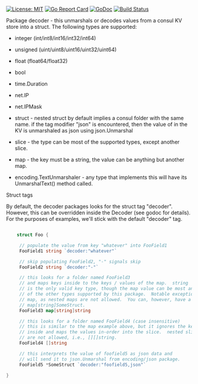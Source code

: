 [![License: MIT](https://img.shields.io/badge/License-MIT-yellow.svg)](https://opensource.org/licenses/MIT)
[![Go Report Card](https://goreportcard.com/badge/github.com/myENA/consul-decoder)](https://goreportcard.com/report/github.com/myENA/consul-decoder)
[![GoDoc](https://godoc.org/github.com/myENA/consul-decoder?status.svg)](https://godoc.org/github.com/myENA/consul-decoder)
[![Build Status](https://travis-ci.org/myENA/consul-decoder.svg?branch=master)](https://travis-ci.org/myENA/consul-decoder)


Package decoder - this unmarshals or decodes values from a consul KV store into a struct. The following types are supported:

* integer (int/int8/int16/int32/int64)
* unsigned (uint/uint8/uint16/uint32/uint64)
* float (float64/float32)
* bool
* time.Duration
* net.IP
* net.IPMask
* struct - nested struct by default implies a consul folder with the same name.
         if the tag modifier "json" is encountered, then the value of in the KV
         is unmarshaled as json using json.Unmarshal

* slice - the type can be most of the supported types, except another slice.
* map - the key must be a string, the value can be anything but another map.
* encoding.TextUnmarshaler - any type that implements this will have its UnmarshalText() method called.         

Struct tags

By default, the decoder packages looks for the struct tag "decoder". However, this can be overridden inside the Decoder (see godoc for details). For the purposes of examples, we'll stick with the default "decoder" tag.


```go

    struct Foo {

     // populate the value from key "whatever" into FooField1
     FooField1 string `decoder:"whatever"`

     // skip populating FooField2, "-" signals skip
     FooField2 string `decoder:"-"`

     // this looks for a folder named FooField3
     // and maps keys inside to the keys / values of the map.  string
     // is the only valid key type, though the map value can be most any
     // of the other types supported by this package.  Notable exception
     // map, as nested maps are not allowed.  You can, however, have a
     // map[string]SomeStruct.
     FooField3 map[string]string

     // this looks for a folder named FooField4 (case insensitive)
     // this is similar to the map example above, but it ignores the keys
     // inside and maps the values in-order into the slice.  nested slices
     // are not allowed, i.e., [][]string.
     FooField4 []string

     // this interprets the value of foofield5 as json data and
     // will send it to json.Unmarshal from encoding/json package.
     FooField5 *SomeStruct `decoder:"foofield5,json"`

}
```